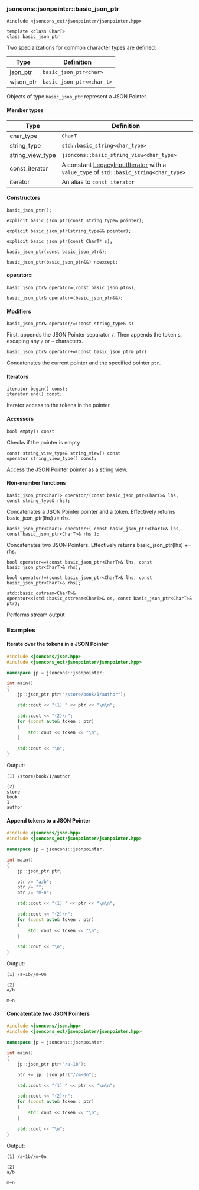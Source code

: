 ### jsoncons::jsonpointer::basic_json_ptr

```
#include <jsoncons_ext/jsonpointer/jsonpointer.hpp>

template <class CharT>
class basic_json_ptr
```

Two specializations for common character types are defined:

Type      |Definition
----------|------------------------------
json_ptr   |`basic_json_ptr<char>`
wjson_ptr  |`basic_json_ptr<wchar_t>`

Objects of type `basic_json_ptr` represent a JSON Pointer.

#### Member types
Type        |Definition
------------|------------------------------
char_type   | `CharT`
string_type | `std::basic_string<char_type>`
string_view_type | `jsoncons::basic_string_view<char_type>`
const_iterator | A constant [LegacyInputIterator](https://en.cppreference.com/w/cpp/named_req/InputIterator) with a `value_type` of `std::basic_string<char_type>`
iterator    | An alias to `const_iterator`

#### Constructors

    basic_json_ptr();

    explicit basic_json_ptr(const string_type& pointer);

    explicit basic_json_ptr(string_type&& pointer);

    explicit basic_json_ptr(const CharT* s);

    basic_json_ptr(const basic_json_ptr&);

    basic_json_ptr(basic_json_ptr&&) noexcept;

#### operator=

    basic_json_ptr& operator=(const basic_json_ptr&);

    basic_json_ptr& operator=(basic_json_ptr&&);

#### Modifiers

    basic_json_ptr& operator/=(const string_type& s)
First, appends the JSON Pointer separator `/`. Then appends the token s, escaping any `/` or `~` characters.

    basic_json_ptr& operator+=(const basic_json_ptr& ptr)
Concatenates the current pointer and the specified pointer `ptr`. 

#### Iterators

    iterator begin() const;
    iterator end() const;
Iterator access to the tokens in the pointer.

#### Accessors

    bool empty() const
Checks if the pointer is empty

    const string_view_type& string_view() const
    operator string_view_type() const;
Access the JSON Pointer pointer as a string view.

#### Non-member functions
    basic_json_ptr<CharT> operator/(const basic_json_ptr<CharT>& lhs, const string_type& rhs);
Concatenates a JSON Pointer pointer and a token. Effectively returns basic_json_ptr<CharT>(lhs) /= rhs.

    basic_json_ptr<CharT> operator+( const basic_json_ptr<CharT>& lhs, const basic_json_ptr<CharT>& rhs );
Concatenates two JSON Pointers. Effectively returns basic_json_ptr<CharT>(lhs) += rhs.

    bool operator==(const basic_json_ptr<CharT>& lhs, const basic_json_ptr<CharT>& rhs);

    bool operator!=(const basic_json_ptr<CharT>& lhs, const basic_json_ptr<CharT>& rhs);

    std::basic_ostream<CharT>&
    operator<<(std::basic_ostream<CharT>& os, const basic_json_ptr<CharT>& ptr);
Performs stream output

### Examples

#### Iterate over the tokens in a JSON Pointer

```c++
#include <jsoncons/json.hpp>
#include <jsoncons_ext/jsonpointer/jsonpointer.hpp>

namespace jp = jsoncons::jsonpointer;

int main()
{
    jp::json_ptr ptr("/store/book/1/author");

    std::cout << "(1) " << ptr << "\n\n";

    std::cout << "(2)\n";
    for (const auto& token : ptr)
    {
        std::cout << token << "\n";
    }

    std::cout << "\n";
}
```
Output:
```
(1) /store/book/1/author

(2)
store
book
1
author
```

#### Append tokens to a JSON Pointer

```c++
#include <jsoncons/json.hpp>
#include <jsoncons_ext/jsonpointer/jsonpointer.hpp>

namespace jp = jsoncons::jsonpointer;

int main()
{
    jp::json_ptr ptr;

    ptr /= "a/b";
    ptr /= "";
    ptr /= "m~n";

    std::cout << "(1) " << ptr << "\n\n";

    std::cout << "(2)\n";
    for (const auto& token : ptr)
    {
        std::cout << token << "\n";
    }

    std::cout << "\n";
}
```
Output:
```
(1) /a~1b//m~0n

(2)
a/b

m~n
```

#### Concatentate two JSON Pointers

```c++
#include <jsoncons/json.hpp>
#include <jsoncons_ext/jsonpointer/jsonpointer.hpp>

namespace jp = jsoncons::jsonpointer;

int main()
{
    jp::json_ptr ptr("/a~1b");

    ptr += jp::json_ptr("//m~0n");

    std::cout << "(1) " << ptr << "\n\n";

    std::cout << "(2)\n";
    for (const auto& token : ptr)
    {
        std::cout << token << "\n";
    }

    std::cout << "\n";
}
```
Output:
```
(1) /a~1b//m~0n

(2)
a/b

m~n
```

